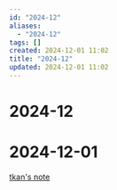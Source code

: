 ```yaml
---
id: "2024-12"
aliases:
  - "2024-12"
tags: []
created: 2024-12-01 11:02
title: "2024-12"
updated: 2024-12-01 11:02
---
```


# 2024-12
# 2024-12-01


[tkan's note](index.md)